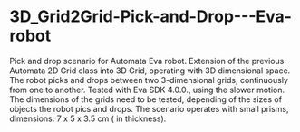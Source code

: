 # 3D_Grid2Grid-Pick-and-Drop---Eva-robot
Pick and drop scenario for Automata Eva robot. Extension of the previous Automata 2D Grid class into 3D Grid, operating with 3D dimensional space. The robot picks and drops between two 3-dimensional grids, continuously from one to another. Tested with Eva SDK 4.0.0., using the slower motion. The dimensions of the grids need to be tested, depending of the sizes of objects the robot pics and drops.  The scenario operates with small prisms, dimensions: 7 x 5 x 3.5 cm ( in thickness). 
